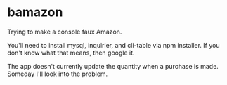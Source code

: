 # bamazon

Trying to make a console faux Amazon.

You'll need to install mysql, inquirier, and cli-table via npm installer.   If you don't know what that means, then google it.

The app doesn't currently update the quantity when a purchase is made.  Someday I'll look into the problem.
